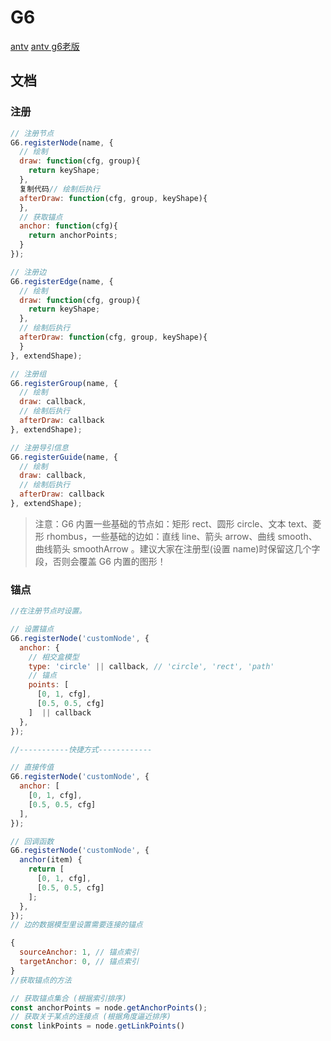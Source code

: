 # G6

[antv](https://antv.alipay.com/zh-cn/index.html)
[antv g6老版](http://antvis.github.io/g6/doc/tutorial/start/custom-shape.html)

## 文档

### 注册

```js
// 注册节点
G6.registerNode(name, {
  // 绘制
  draw: function(cfg, group){
    return keyShape;
  },
  复制代码// 绘制后执行
  afterDraw: function(cfg, group, keyShape){
  },
  // 获取锚点
  anchor: function(cfg){
    return anchorPoints;
  }
});

// 注册边
G6.registerEdge(name, {
  // 绘制
  draw: function(cfg, group){
    return keyShape;
  },
  // 绘制后执行
  afterDraw: function(cfg, group, keyShape){
  }
}, extendShape);

// 注册组
G6.registerGroup(name, {
  // 绘制
  draw: callback,
  // 绘制后执行
  afterDraw: callback
}, extendShape);

// 注册导引信息
G6.registerGuide(name, {
  // 绘制
  draw: callback,
  // 绘制后执行
  afterDraw: callback
}, extendShape);
```

> 注意：G6 内置一些基础的节点如：矩形 rect、圆形 circle、文本 text、菱形 rhombus，一些基础的边如：直线 line、箭头 arrow、曲线 smooth、曲线箭头 smoothArrow 。建议大家在注册型(设置 name)时保留这几个字段，否则会覆盖 G6 内置的图形！

### 锚点

```js
//在注册节点时设置。

// 设置锚点
G6.registerNode('customNode', {
  anchor: {
    // 相交盒模型
    type: 'circle' || callback, // 'circle', 'rect', 'path'
    // 锚点
    points: [
      [0, 1, cfg],
      [0.5, 0.5, cfg]
    ]  || callback
  },
});

//-----------快捷方式------------

// 直接传值
G6.registerNode('customNode', {
  anchor: [
    [0, 1, cfg],
    [0.5, 0.5, cfg]
  ],
}); 

// 回调函数
G6.registerNode('customNode', {
  anchor(item) {
    return [
      [0, 1, cfg],
      [0.5, 0.5, cfg]
    ];
  },
}); 
// 边的数据模型里设置需要连接的锚点

{
  sourceAnchor: 1, // 锚点索引
  targetAnchor: 0, // 锚点索引
}
//获取锚点的方法

// 获取锚点集合 (根据索引排序)
const anchorPoints = node.getAnchorPoints();
// 获取关于某点的连接点 (根据角度逼近排序)
const linkPoints = node.getLinkPoints()
```
